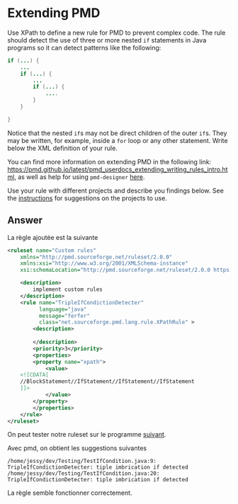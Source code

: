# Extending PMD

Use XPath to define a new rule for PMD to prevent complex code. The rule should detect the use of three or more nested `if` statements in Java programs so it can detect patterns like the following:

```Java
if (...) {
    ...
    if (...) {
        ...
        if (...) {
            ....
        }
    }

}
```
Notice that the nested `if`s may not be direct children of the outer `if`s. They may be written, for example, inside a `for` loop or any other statement.
Write below the XML definition of your rule.

You can find more information on extending PMD in the following link: https://pmd.github.io/latest/pmd_userdocs_extending_writing_rules_intro.html, as well as help for using `pmd-designer` [here](https://github.com/selabs-ur1/VV-ISTIC-TP2/blob/master/exercises/designer-help.md).

Use your rule with different projects and describe you findings below. See the [instructions](../sujet.md) for suggestions on the projects to use.

## Answer

La règle ajoutée est la suivante

```xml
<ruleset name="Custom rules"
    xmlns="http://pmd.sourceforge.net/ruleset/2.0.0"
    xmlns:xsi="http://www.w3.org/2001/XMLSchema-instance"
    xsi:schemaLocation="http://pmd.sourceforge.net/ruleset/2.0.0 https://pmd.sourceforge.io/ruleset_2_0_0.xsd">

    <description>
        implement custom rules
    </description>
	<rule name="TripleIfCondictionDetecter"
	      language="java"
	      message="ferfer"
	      class="net.sourceforge.pmd.lang.rule.XPathRule" >
	    <description>
		
	    </description>
	    <priority>3</priority>
	    <properties>
		<property name="xpath">
		    <value>
	<![CDATA[
	//BlockStatement//IfStatement//IfStatement//IfStatement
	]]>
		    </value>
		</property>
	    </properties>
	</rule>
</ruleset>
```

On peut tester notre ruleset sur le programme [suivant](https://github.com/JessyProject/VV-ISTIC-TP2/tree/main/code/Exercise3).

Avec pmd, on obtient les suggestions suivantes

```shell
/home/jessy/dev/Testing/TestIfCondition.java:9:	TripleIfCondictionDetecter:	tiple imbrication if detected
/home/jessy/dev/Testing/TestIfCondition.java:20:	TripleIfCondictionDetecter:	tiple imbrication if detected
```

La règle semble fonctionner correctement.
